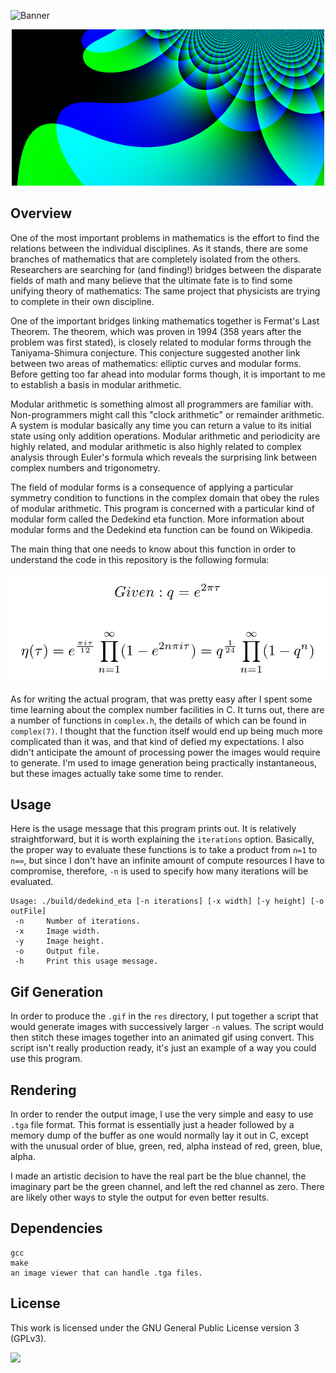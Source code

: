 ![Banner](https://s-christy.com/status-banner-service/dedekind-eta/banner-slim.svg)

<p align="center">
  <img src="./example/sample.png" width="500" />
</p>

## Overview

One of the most important problems in mathematics is the effort to find the
relations between the individual disciplines. As it stands, there are some
branches of mathematics that are completely isolated from the others.
Researchers are searching for (and finding!) bridges between the disparate
fields of math and many believe that the ultimate fate is to find some unifying
theory of mathematics: The same project that physicists are trying to complete
in their own discipline.

One of the important bridges linking mathematics together is Fermat's Last
Theorem. The theorem, which was proven in 1994 (358 years after the problem was
first stated), is closely related to modular forms through the Taniyama-Shimura
conjecture. This conjecture suggested another link between two areas of
mathematics: elliptic curves and modular forms. Before getting too far ahead
into modular forms though, it is important to me to establish a basis in
modular arithmetic.

Modular arithmetic is something almost all programmers are familiar with.
Non-programmers might call this "clock arithmetic" or remainder arithmetic. A
system is modular basically any time you can return a value to its initial
state using only addition operations. Modular arithmetic and periodicity are
highly related, and modular arithmetic is also highly related to complex
analysis through Euler's formula which reveals the surprising link between
complex numbers and trigonometry.

The field of modular forms is a consequence of applying a particular symmetry
condition to functions in the complex domain that obey the rules of modular
arithmetic. This program is concerned with a particular kind of modular form
called the Dedekind eta function. More information about modular forms and the
Dedekind eta function can be found on Wikipedia.

The main thing that one needs to know about this function in order to
understand the code in this repository is the following formula:

<p align="center">
  <img alt="Dedekind Eta Formula" src="./res/dedekind_eta_formula.png">
<p>

As for writing the actual program, that was pretty easy after I spent some time
learning about the complex number facilities in C. It turns out, there are a
number of functions in `complex.h`, the details of which can be found in
`complex(7)`. I thought that the function itself would end up being much more
complicated than it was, and that kind of defied my expectations. I also didn't
anticipate the amount of processing power the images would require to generate.
I'm used to image generation being practically instantaneous, but these images
actually take some time to render.

## Usage

Here is the usage message that this program prints out. It is relatively
straightforward, but it is worth explaining the `iterations` option. Basically,
the proper way to evaluate these functions is to take a product from `n=1` to
`n=∞`, but since I don't have an infinite amount of compute resources I have to
compromise, therefore, `-n` is used to specify how many iterations will be
evaluated.

```
Usage: ./build/dedekind_eta [-n iterations] [-x width] [-y height] [-o outFile]
 -n     Number of iterations.
 -x     Image width.
 -y     Image height.
 -o     Output file.
 -h     Print this usage message.
```

## Gif Generation

In order to produce the `.gif` in the `res` directory, I put together a script
that would generate images with successively larger `-n` values. The script
would then stitch these images together into an animated gif using convert.
This script isn't really production ready, it's just an example of a way you
could use this program.

## Rendering

In order to render the output image, I use the very simple and easy to use
`.tga` file format. This format is essentially just a header followed by a
memory dump of the buffer as one would normally lay it out in C, except with
the unusual order of blue, green, red, alpha instead of red, green, blue,
alpha.

I made an artistic decision to have the real part be the blue channel, the
imaginary part be the green channel, and left the red channel as zero. There
are likely other ways to style the output for even better results.

## Dependencies

```
gcc
make
an image viewer that can handle .tga files.
```

## License

This work is licensed under the GNU General Public License version 3 (GPLv3).

[<img src="https://s-christy.com/status-banner-service/GPLv3_Logo.svg" width="150" />](https://www.gnu.org/licenses/gpl-3.0.en.html)
